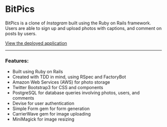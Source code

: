 # BitPics

BitPics is a clone of _Instagram_ built using the Ruby on Rails framework. Users are able to sign up and upload photos with captions, and comment on posts by users.  
  
  
[View the deployed application](https://bitpics/jocelyn-mellein.herokuapp.com/)
___

### Features:
- Built using Ruby on Rails
- Created with TDD in mind, using RSpec and FactoryBot
- Amazon Web Services (AWS) for photo storage
- Twitter Bootstrap3 for CSS and components
- PostgreSQL for database queries involving photos, users, and comments
- Devise for user authentication
- Simple Form gem for form generation
- CarrierWave gem for image uploading
- MiniMagick for image resizing

